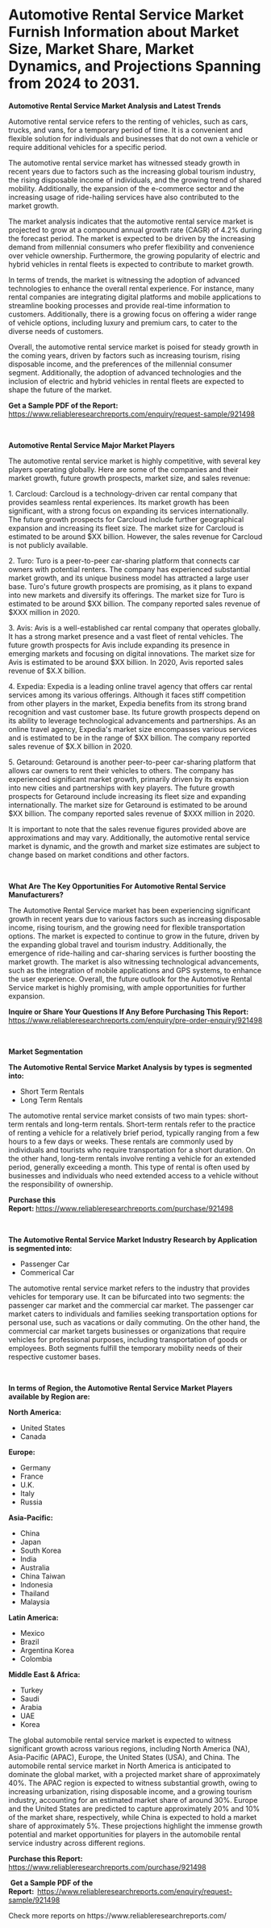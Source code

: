 <p><h1>Automotive Rental Service Market Furnish Information about Market Size, Market Share, Market Dynamics, and Projections Spanning from 2024 to 2031.</h1></p><p><strong>Automotive Rental Service Market Analysis and Latest Trends</strong></p>
<p><p>Automotive rental service refers to the renting of vehicles, such as cars, trucks, and vans, for a temporary period of time. It is a convenient and flexible solution for individuals and businesses that do not own a vehicle or require additional vehicles for a specific period.</p><p>The automotive rental service market has witnessed steady growth in recent years due to factors such as the increasing global tourism industry, the rising disposable income of individuals, and the growing trend of shared mobility. Additionally, the expansion of the e-commerce sector and the increasing usage of ride-hailing services have also contributed to the market growth.</p><p>The market analysis indicates that the automotive rental service market is projected to grow at a compound annual growth rate (CAGR) of 4.2% during the forecast period. The market is expected to be driven by the increasing demand from millennial consumers who prefer flexibility and convenience over vehicle ownership. Furthermore, the growing popularity of electric and hybrid vehicles in rental fleets is expected to contribute to market growth.</p><p>In terms of trends, the market is witnessing the adoption of advanced technologies to enhance the overall rental experience. For instance, many rental companies are integrating digital platforms and mobile applications to streamline booking processes and provide real-time information to customers. Additionally, there is a growing focus on offering a wider range of vehicle options, including luxury and premium cars, to cater to the diverse needs of customers.</p><p>Overall, the automotive rental service market is poised for steady growth in the coming years, driven by factors such as increasing tourism, rising disposable income, and the preferences of the millennial consumer segment. Additionally, the adoption of advanced technologies and the inclusion of electric and hybrid vehicles in rental fleets are expected to shape the future of the market.</p></p>
<p><strong>Get a Sample PDF of the Report:&nbsp;</strong> <a href="https://www.reliableresearchreports.com/enquiry/request-sample/921498">https://www.reliableresearchreports.com/enquiry/request-sample/921498</a></p>
<p>&nbsp;</p>
<p><strong>Automotive Rental Service Major Market Players</strong></p>
<p><p>The automotive rental service market is highly competitive, with several key players operating globally. Here are some of the companies and their market growth, future growth prospects, market size, and sales revenue:</p><p>1. Carcloud: Carcloud is a technology-driven car rental company that provides seamless rental experiences. Its market growth has been significant, with a strong focus on expanding its services internationally. The future growth prospects for Carcloud include further geographical expansion and increasing its fleet size. The market size for Carcloud is estimated to be around $XX billion. However, the sales revenue for Carcloud is not publicly available.</p><p>2. Turo: Turo is a peer-to-peer car-sharing platform that connects car owners with potential renters. The company has experienced substantial market growth, and its unique business model has attracted a large user base. Turo's future growth prospects are promising, as it plans to expand into new markets and diversify its offerings. The market size for Turo is estimated to be around $XX billion. The company reported sales revenue of $XXX million in 2020.</p><p>3. Avis: Avis is a well-established car rental company that operates globally. It has a strong market presence and a vast fleet of rental vehicles. The future growth prospects for Avis include expanding its presence in emerging markets and focusing on digital innovations. The market size for Avis is estimated to be around $XX billion. In 2020, Avis reported sales revenue of $X.X billion.</p><p>4. Expedia: Expedia is a leading online travel agency that offers car rental services among its various offerings. Although it faces stiff competition from other players in the market, Expedia benefits from its strong brand recognition and vast customer base. Its future growth prospects depend on its ability to leverage technological advancements and partnerships. As an online travel agency, Expedia's market size encompasses various services and is estimated to be in the range of $XX billion. The company reported sales revenue of $X.X billion in 2020.</p><p>5. Getaround: Getaround is another peer-to-peer car-sharing platform that allows car owners to rent their vehicles to others. The company has experienced significant market growth, primarily driven by its expansion into new cities and partnerships with key players. The future growth prospects for Getaround include increasing its fleet size and expanding internationally. The market size for Getaround is estimated to be around $XX billion. The company reported sales revenue of $XXX million in 2020.</p><p>It is important to note that the sales revenue figures provided above are approximations and may vary. Additionally, the automotive rental service market is dynamic, and the growth and market size estimates are subject to change based on market conditions and other factors.</p></p>
<p>&nbsp;</p>
<p><strong>What Are The Key Opportunities For Automotive Rental Service Manufacturers?</strong></p>
<p><p>The Automotive Rental Service market has been experiencing significant growth in recent years due to various factors such as increasing disposable income, rising tourism, and the growing need for flexible transportation options. The market is expected to continue to grow in the future, driven by the expanding global travel and tourism industry. Additionally, the emergence of ride-hailing and car-sharing services is further boosting the market growth. The market is also witnessing technological advancements, such as the integration of mobile applications and GPS systems, to enhance the user experience. Overall, the future outlook for the Automotive Rental Service market is highly promising, with ample opportunities for further expansion.</p></p>
<p><strong>Inquire or Share Your Questions If Any Before Purchasing This Report:</strong> <a href="https://www.reliableresearchreports.com/enquiry/pre-order-enquiry/921498">https://www.reliableresearchreports.com/enquiry/pre-order-enquiry/921498</a></p>
<p>&nbsp;</p>
<p><strong>Market Segmentation</strong></p>
<p><strong>The Automotive Rental Service Market Analysis by types is segmented into:</strong></p>
<p><ul><li>Short Term Rentals</li><li>Long Term Rentals</li></ul></p>
<p><p>The automotive rental service market consists of two main types: short-term rentals and long-term rentals. Short-term rentals refer to the practice of renting a vehicle for a relatively brief period, typically ranging from a few hours to a few days or weeks. These rentals are commonly used by individuals and tourists who require transportation for a short duration. On the other hand, long-term rentals involve renting a vehicle for an extended period, generally exceeding a month. This type of rental is often used by businesses and individuals who need extended access to a vehicle without the responsibility of ownership.</p></p>
<p><strong>Purchase this Report:&nbsp;</strong><a href="https://www.reliableresearchreports.com/purchase/921498">https://www.reliableresearchreports.com/purchase/921498</a></p>
<p>&nbsp;</p>
<p><strong>The Automotive Rental Service Market Industry Research by Application is segmented into:</strong></p>
<p><ul><li>Passenger Car</li><li>Commerical Car</li></ul></p>
<p><p>The automotive rental service market refers to the industry that provides vehicles for temporary use. It can be bifurcated into two segments: the passenger car market and the commercial car market. The passenger car market caters to individuals and families seeking transportation options for personal use, such as vacations or daily commuting. On the other hand, the commercial car market targets businesses or organizations that require vehicles for professional purposes, including transportation of goods or employees. Both segments fulfill the temporary mobility needs of their respective customer bases.</p></p>
<p>&nbsp;</p>
<p><strong>In terms of Region, the Automotive Rental Service Market Players available by Region are:</strong></p>
<p>
    <p> <strong> North America: </strong>
        <ul>
            <li>United States</li>
            <li>Canada</li>
        </ul>
        </p> 
    <p> <strong> Europe: </strong>
        <ul>
            <li>Germany</li>
            <li>France</li>
            <li>U.K.</li>
            <li>Italy</li>
            <li>Russia</li>
        </ul>
        </p> 
    <p> <strong> Asia-Pacific: </strong>
        <ul>
            <li>China</li>
            <li>Japan</li>
            <li>South Korea</li>
            <li>India</li>
            <li>Australia</li>
            <li>China Taiwan</li>
            <li>Indonesia</li>
            <li>Thailand</li>
            <li>Malaysia</li>
        </ul>
        </p> 
    <p> <strong> Latin America: </strong>
        <ul>
            <li>Mexico</li>
            <li>Brazil</li>
            <li>Argentina Korea</li>
            <li>Colombia</li>
        </ul>
        </p> 
    <p> <strong> Middle East & Africa: </strong>
        <ul>
            <li>Turkey</li>
            <li>Saudi</li>
            <li>Arabia</li>
            <li>UAE</li>
            <li>Korea</li>
        </ul>
    </p>
    </p>
<p><p>The global automobile rental service market is expected to witness significant growth across various regions, including North America (NA), Asia-Pacific (APAC), Europe, the United States (USA), and China. The automobile rental service market in North America is anticipated to dominate the global market, with a projected market share of approximately 40%. The APAC region is expected to witness substantial growth, owing to increasing urbanization, rising disposable income, and a growing tourism industry, accounting for an estimated market share of around 30%. Europe and the United States are predicted to capture approximately 20% and 10% of the market share, respectively, while China is expected to hold a market share of approximately 5%. These projections highlight the immense growth potential and market opportunities for players in the automobile rental service industry across different regions.</p></p>
<p><strong>Purchase this Report: </strong><a href="https://www.reliableresearchreports.com/purchase/921498">https://www.reliableresearchreports.com/purchase/921498</a></p>
<p>&nbsp;<strong>Get a Sample PDF of the Report:&nbsp;&nbsp;</strong><a href="https://www.reliableresearchreports.com/enquiry/request-sample/921498">https://www.reliableresearchreports.com/enquiry/request-sample/921498</a></p>
<p><strong></strong></p>
<p>Check more reports on https://www.reliableresearchreports.com/</p>